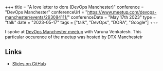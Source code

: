 +++
title =  "A love letter to dora (DevOps Manchester)"
conference = "DevOps Manchester"
conferenceUrl = "https://www.meetup.com/devops-manchester/events/293084111/"
conferenceDate = "May 17th 2023"
type = "talk"
date = "2023-05-17"
tags = ["talk", "DevOps", "DORA", "Google"]
+++

I spoke at [DevOps Manchester meetup](https://groups.google.com/g/dora-community) with Varuna Venkatesh. This particular occurence of the meetup was hosted by DTX Manchestetr

## Links

- [Slides on GitHub](https://github.com/Apostolos-Daniel/slides/tree/main/2023-DTX-Manchester)